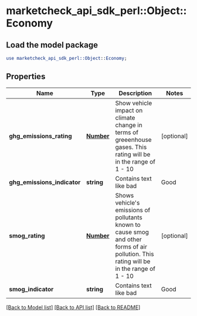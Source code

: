 # marketcheck_api_sdk_perl::Object::Economy

## Load the model package
```perl
use marketcheck_api_sdk_perl::Object::Economy;
```

## Properties
Name | Type | Description | Notes
------------ | ------------- | ------------- | -------------
**ghg_emissions_rating** | [**Number**](Number.md) | Show vehicle impact on climate change in terms of greeenhouse gases. This rating will be in the range of 1 - 10 | [optional] 
**ghg_emissions_indicator** | **string** | Contains text like bad|Good|Very Good| Excellent | [optional] 
**smog_rating** | [**Number**](Number.md) | Shows vehicle&#39;s emissions of pollutants known to cause smog and other forms of air pollution. This rating will be in the range of 1 - 10 | [optional] 
**smog_indicator** | **string** | Contains text like bad|Good|Very Good| Excellent | [optional] 

[[Back to Model list]](../README.md#documentation-for-models) [[Back to API list]](../README.md#documentation-for-api-endpoints) [[Back to README]](../README.md)


